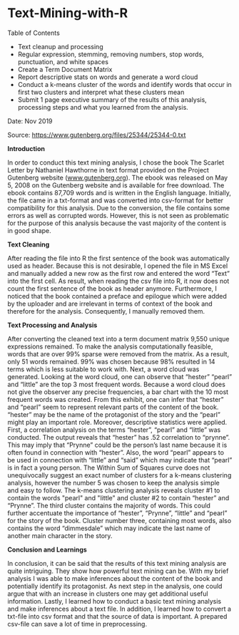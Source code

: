 # Text-Mining-with-R

Table of Contents

- Text cleanup and processing 
- Regular expression, stemming, removing numbers, stop words, punctuation, and white spaces 
- Create a Term Document Matrix 
- Report descriptive stats on words and generate a word cloud 
- Conduct a k-means cluster of the words and identify words that occur in first two clusters and interpret what these clusters mean 
- Submit 1 page executive summary of the results of this analysis, processing steps and what you learned from the analysis. 

Date: Nov 2019

Source: https://www.gutenberg.org/files/25344/25344-0.txt

**Introduction**

In order to conduct this text mining analysis, I chose the book The Scarlet Letter by Nathaniel Hawthorne in text format provided on the Project Gutenberg website
(www.gutenberg.org). The ebook was released on May 5, 2008 on the Gutenberg website and is available for free download. The ebook contains 87,709 words and is written
in the English language. Initially, the file came in a txt-format and was converted into csv-format for better compatibility for this analysis. Due to the conversion, 
the file contains some errors as well as corrupted words. However, this is not seen as problematic for the purpose of this analysis because the vast majority of the content
is in good shape. 

**Text Cleaning**

After reading the file into R the first sentence of the book was automatically used as header. Because this is not desirable, I opened the file in MS Excel and manually added a
new row as the first row and entered the word “Text” into the first cell. As result, when reading the csv file into R, it now does not count the first sentence of the book as 
header anymore. Furthermore, I noticed that the book contained a preface and epilogue which were added by the uploader and are irrelevant in terms of context of the book and 
therefore for the analysis. Consequently, I manually removed them. 

**Text Processing and Analysis**

After converting the cleaned text into a term document matrix 9,550 unique expressions remained. To make the analysis computationally feasible, words that are over 99% sparse were removed from the matrix. As a result, only 51 words remained. 99% was chosen because 98% resulted in 14 terms which is less suitable to work with. Next, a word cloud was generated. Looking at the word cloud, one can observe that “hester” “pearl” and “little” are the top 3 most frequent words. Because a word cloud does not give the observer any precise frequencies, a bar chart with the 10 most frequent words was created. From this exhibit, one can infer that “hester” and “pearl” seem to represent relevant parts of the content of the book. “hester” may be the name of the protagonist of the story and the “pearl” might play an important role. Moreover, descriptive statistics were applied. First, a correlation analysis on the terms “hester”, “pearl” and “little” was conducted. The output reveals that “hester” has .52 correlation to “prynne”. This may imply that “Prynne” could be the person’s last name because it is often found in connection with “hester”. Also, the word “pearl” appears to be used in connection with “little” and “said” which may indicate that “pearl” is in fact a young person. The Within Sum of Squares curve does not unequivocally suggest an exact number of clusters for a k-means clustering analysis, however the number 5 was chosen to keep the analysis simple and easy to follow. The k-means clustering analysis reveals cluster #1 to contain the words "pearl" and "little" and cluster #2 to contain “hester” and “Prynne”. The third cluster contains the majority of words. This could further accentuate the importance of “hester”, “Prynne”, “little” and “pearl” for the story of the book. Cluster number three, containing most words, also contains the word “dimmesdale” which may indicate the last name of another main character in the story.

**Conclusion and Learnings** 

In conclusion, it can be said that the results of this text mining analysis are quite intriguing. They show how powerful text mining can be. With my brief analysis I was able to 
make inferences about the content of the book and potentially identify its protagonist. As next step in the analysis, one could argue that with an increase in clusters one may get additional useful information. Lastly, I learned how to conduct a basic text mining analysis and make inferences about a text file. In addition, I learned how to convert a txt-file into csv format and that the source of data is important. A prepared csv-file can save a lot of time in preprocessing. 
